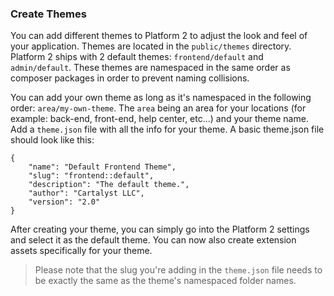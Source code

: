 ### Create Themes

You can add different themes to Platform 2 to adjust the look and feel of your application. Themes are located in the `public/themes` directory. Platform 2 ships with 2 default themes: `frontend/default` and `admin/default`. These themes are namespaced in the same order as composer packages in order to prevent naming collisions.

You can add your own theme as long as it's namespaced in the following order: `area/my-own-theme`. The `area` being an area for your locations (for example: back-end, front-end, help center, etc...) and your theme name. Add a `theme.json` file with all the info for your theme. A basic theme.json file should look like this:

    {
        "name": "Default Frontend Theme",
        "slug": "frontend::default",
        "description": "The default theme.",
        "author": "Cartalyst LLC",
        "version": "2.0"
    }

After creating your theme, you can simply go into the Platform 2 settings and select it as the default theme. You can now also create extension assets specifically for your theme.

> Please note that the slug you're adding in the `theme.json` file needs to be exactly the same as the theme's namespaced folder names.

